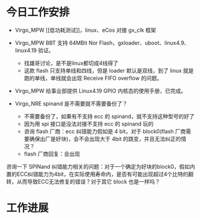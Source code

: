 



# 今日工作安排
- Virgo_MPW [[低功耗测试]]，linux、eCos 对接 gx_clk 框架
- Virgo_MPW BBT 支持 64MBit Nor Flash，gxloader、uboot、linux4.9、linux4.19 验证。
	- 找雄哥讨论，是不是linux都切成4线得了
	- 这款 flash 只支持单线和四线，但是 loader 默认是双线，到了 linux 就是跑的单线，单线就会出现 Receive FIFO overflow 的问题。
- Virgo_MPW 给事业部提供 Linux4.19 GPIO 内核态的使用手册，已完成。

- Virgo_NRE spinand 是不需要就不需要备份了？
	- 不需要备份了，如果有不支持 ecc 的 spinand，就不支持这种型号的好了
	- 因为用 spi 接口是没法对接不支持 ecc 的 spinand 玩的
	- 咨询 flash 厂商：ecc 纠错能力假如是 4 bit，对于 block0(flash 厂商需要确保出厂是好块)，会不会出现大于 4bit 的跳变，并且无法纠正的情况？
	- flash 厂商回复：会出现


咨询一下 SPINand 纠错能力相关的问题：对于一个确定为好块的block0，假如内置的ECC纠错能力为4bit，在实际使用寿命内，是否有可能出现超过4个比特的翻转，从而导致ECC无法修复的错误？对于其它 block 也是一样吗？


# 工作进展




